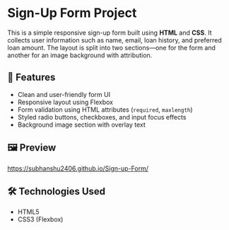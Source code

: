 # Sign-Up Form Project

This is a simple responsive sign-up form built using **HTML** and **CSS**. It collects user information such as name, email, loan history, and preferred loan amount. The layout is split into two sections—one for the form and another for an image background with attribution.

## 🚀 Features

- Clean and user-friendly form UI
- Responsive layout using Flexbox
- Form validation using HTML attributes (`required`, `maxlength`)
- Styled radio buttons, checkboxes, and input focus effects
- Background image section with overlay text


## 🖼️ Preview
https://subhanshu2406.github.io/Sign-up-Form/

## 🛠️ Technologies Used

- HTML5
- CSS3 (Flexbox)





